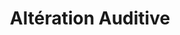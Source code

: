 ---
published: true
title: 'Altération Auditive'
collection: ouiedire
release_date: '2007-00-00 00:00:00'
image:
    user/pages/01.Emissions/ouiedire-6/ouiedire_ouiedire-6_cover-1.png: { name: ouiedire_ouiedire-6_cover-1.png, type: image/png, size: 132976, path: user/pages/01.Emissions/ouiedire-6/ouiedire_ouiedire-6_cover-1.png }
number: '6'
slug: ouiedire-6
taxonomy:
    dj: 'Bozoo & Valkiri'
    artist: {  }
playlists:
    - { title: null, tracks: {  } }
image_hd:
    user/pages/01.Emissions/ouiedire-6/ouiedire_ouiedire-6_cover_hd.png: { name: ouiedire_ouiedire-6_cover_hd.png, type: image/png, size: 216988, path: user/pages/01.Emissions/ouiedire-6/ouiedire_ouiedire-6_cover_hd.png }

---